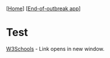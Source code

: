 [[Home](index.md)] [[End-of-outbreak app](end-of-outbreak.md)]

<!DOCTYPE html>
<html>
<head>
  <base target="_blank">
</head>
<body>

<h1>Test</h1>

<p><a href="https://www.w3schools.com">W3Schools</a> - Link opens in new window.</p>

</body>
</html>

